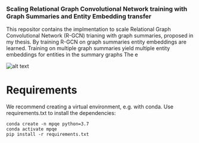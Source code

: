### Scaling Relational Graph Convolutional Network training with Graph Summaries and Entity Embedding transfer

This repositor contains the implmentation to scale Relational Graph Convolutional Network (R-GCN) trianing with graph summaries, proposed in my thesis.
By training R-GCN on graph summaries entity embeddings are learned.
Training on multiple graph summaries yield multiple entity embeddings for entities in the summary graphs
The e

![alt text](https://github.com/tiddoloos/Scaling-RGCN-training/main/pdfs.jpdf?raw=true)

# Requirements
We recommend creating a virtual environment, e.g. with conda. Use requirements.txt to install the dependencies:
```
conda create -n mpqe python=3.7 
conda activate mpqe
pip install -r requirements.txt
```
